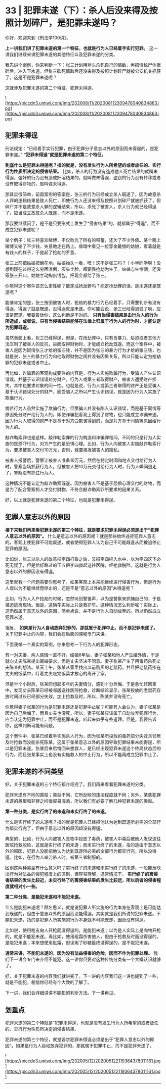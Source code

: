 # 33 | 犯罪未遂（下）：杀人后没来得及按照计划碎尸，是犯罪未遂吗？

你好，欢迎来到《刑法学100讲》。

 **上一讲我们讲了犯罪未遂的第一个特征，也就是行为人已经着手实行犯罪。** 这一讲我们继续来讲犯罪未遂的其他特征以及犯罪未遂的分类。

我先讲个案例，你来判断一下：张三计划用斧头杀死自己的情敌，再把情敌尸体搅碎后，冲入下水道。但张三砍死情敌后还没来得及按照计划碎尸就被公安机关抓获了。这是不是犯罪未遂呢？

这就涉及犯罪未遂的第二个特征，犯罪未得逞。

![https://piccdn3.umiwi.com/img/202008/11/202008112309478040834863.jpg](https://piccdn3.umiwi.com/img/202008/11/202008112309478040834863.jpg)

## 犯罪未得逞

刑法规定：“已经着手实行犯罪，由于犯罪分子意志以外的原因而未得逞的，是犯罪未遂。” **“犯罪未得逞”就是犯罪未遂的第二个特征。**

 **到底什么是犯罪未得逞呢？指的就是，没有发生行为人所希望的或者放任的、实行行为性质所决定的侵害结果。** 比如，杀人的行为没有造成他人死亡结果的就叫未得逞，强奸的行为没有造成奸淫结果的，就叫做未得逞，盗窃的行为没有转移或者没有取得财物的，就叫做未得逞。

那其实很简单，前面案例的答案是，张三的行为已经成立杀人既遂了。因为故意杀人罪的逻辑结果是致人死亡，即使行为人还没来得及按照计划碎尸就被抓获了，但碎尸并不是故意杀人罪的逻辑结果，所以，杀死了被害人，杀人行为就已经得逞了，应当成立故意杀人既遂，而不是未遂。

那我要继续问了，是不是只要形式上发生了“侵害结果”的，就都属于“得逞”，而不成立犯罪未遂呢？

举个例子：张三特喜欢赌博，不仅败光了所有的积蓄，还欠了不少外债。某个晚上赌博又输了不少钱，失意地走在路上。昏暗中看见一位穿金戴银的姑娘，看着就是有钱人的样子，于是起了抢劫的歹意。

张三上前把姑娘按倒在地。姑娘抬头一看，嘿！这不是张三吗？！小学同学啊！没想到现在过得这么穷困潦倒，灰头土脸，都要靠抢劫为生了。姑娘心生怜悯，还没等张三开口，姑娘主动掏出钱包，把现金都给了张三。

你觉得这个案件该怎么定性呢？能定成抢劫罪吗？能定抢劫罪的话，是未遂还是既遂呢？

能够肯定的是，张三按倒被害人时，抢劫的暴力行为已经着手，只需要判断有没有得逞，得逞了就是既遂，没得逞就是未遂。你可能会说，张三已经得到钱了啊，应该是既遂。我要告诉你，这么判断是不对的。 **只有当侵害结果是由行为人的行为所造成，或者说，只有当侵害结果能够在法律上归属于行为人的行为时，才能认定为犯罪既遂。**

虽然表面上看，张三已经得逞，但是，在抢劫罪中，只有当暴力、胁迫或者其他方法压制了被害人的反抗，进而取得财物时，才能成立抢劫既遂。而这个案件中，被害人是因为同情张三才给的张三钱，并不是因为张三的暴力行为才给的张三钱，也就是说，张三的暴力行为和他取得财物之间并没有因果关系，所以只能认定为抢劫罪的犯罪未遂或者中止。

再比如，诈骗罪的客观构成要件的内容是，行为人实施欺骗行为，受骗人产生认识错误，并基于认识错误处分财产，行为人或第三者取得财产，被害人遭受财产损失，其中也要求对象的同一性。也就是说，行为人或第三者取得的财产正是受骗人基于认识错误处分的财产，而受骗人之所以产生认识错误，就是因为行为人实施了欺骗行为。

倘若行为人虽然实施了欺骗行为，但受骗人并没有陷入认识错误，而是基于同情等原因处分财产给行为人的，即使诈骗犯客观上得到了财物，也只能成立诈骗未遂。因为行为人取得的财产不是基于对方受欺骗得到的，而是对方基于同情等原因给行为人的。

敲诈勒索罪也是这样。敲诈勒索罪的行为构造和诈骗罪相同，不同的只是行为人实施的是恐吓行为，对方产生的是恐惧心理。比如，行为人向被害人实施敲诈勒索行为，要求被害人交付10万元，否则，就要揭发被害人的隐私。

被害人报警后，警察让被害人准备10万元，然后在特定时间和地点交付给行为人时，警察当场抓获行为人。但被害人把10万元交付给行为人时，行为人瞬间逃走了，警察没有抓住行为人。

这种情况不能认定为敲诈勒索既遂。因为被害人不是基于恐惧心理交付的财物，而是为了配合警察抓人才交付财物，不符合敲诈勒索罪所要求的因果关系。

好，以上就是犯罪未遂的第二个特征，也就是犯罪未得逞。

## 犯罪人意志以外的原因

 **接下来我们再来看犯罪未遂的第三个特征，就是要求犯罪未得逞必须是出于“犯罪人意志以外的原因”。** 什么是意志以外的原因呢？就是那些始终违背犯罪人意志的，客观上使犯罪不可能既遂，或者使得犯罪人认为自己不可能既遂从而被迫停止犯罪的原因。

比如说，张三以杀人的故意把李四打昏之后，又把李四拖入水中，以为李四这下必死无疑了，但是恰好路过的王五把李四救起送往医院，经抢救脱险。这就是行为人意志以外的原因没有得逞。

这里就有一个问题需要你思考了，如果客观上本来能继续进行侵害行为，但是行为人误以为不能继续而停止的，还是不是“意志以外的原因”未得逞呢？

比如，行为人入户抢劫的时候，忽然听到警笛声，以为是警察来抓捕自己的，于是被迫逃离现场。但是，这辆车实际上只是救护车。这种情况怎么判断呢？实际上，这仍然属于意志以外的原因，简单点说，并不是行为人自动放弃的。所以仍然成立犯罪未遂。

相反， **如果是行为人自动放弃犯罪的，那就属于犯罪中止，而不是犯罪未遂了。** 关于犯罪中止的内容，我们会在后面的课程专门来讲。

下面我举一个真实的案例，你来思考一下行为人的犯罪形态。

有一对夫妻，两人感情一直不好。结婚6年后，妻子张某和他人产生婚外情，于是就向丈夫陈某提出离婚要求，但是丈夫坚决不同意。妻子张某产生了用毒药杀死丈夫陈某的想法。某天上午，张某从家里找出以前购买的老鼠药，并且把老鼠药掺在丈夫的饭菜中，盯着丈夫吃完饭菜才放心的离开了家。

但是半个小时后，张某回想起多年的夫妻情分，感到十分后悔，于是急忙赶回家中，发现丈夫陈某已经被邻居送往医院抢救，诊断结论显示，张某投放的老鼠药存放时间过长已经部分失效，加上抢救及时，所以，陈某并没有死亡。

你觉得妻子张某的行为是犯罪未遂还是犯罪中止呢？可能有人会认为，妻子张某是因为自己后悔了，而且丈夫也没死，所以，妻子张某应该属于自动放弃犯罪行为，应当认定为犯罪中止，而不是犯罪未遂。听起来似乎有些道理，但是，我要告诉你，这样判断可能有问题。

这个案件中，张某已经着手实施杀人行为，因为张某所投放的毒药部分失效且邻居及时抢救而没能杀死陈某，这属于张某意志以外的原因导致犯罪结果未能得逞，所以是犯罪未遂。张某后来后悔回来想救人，是已经出现犯罪未遂这个终局状态后的行为，而且张某事实上也没有实施救人的中止行为，所以不能再成立犯罪中止了。

## 犯罪未遂的不同类型

好，关于犯罪未遂的三个特征都介绍完了。我们再来看看犯罪未遂的分类。

犯罪未遂有不同的类型；类型不同，它所反映的违法程度就不同；另外，某些犯罪未遂的类型和非罪之间很容易混淆，所以我们有必要了解几种犯罪未遂的类型。

 **第一种分类，是实行终了的未遂和未实行终了的未遂。**

什么是实行终了的未遂呢？指的就是犯罪人已经把他认为达到既遂所必需的全部行为都实行完了，但由于意志以外的原因却没有得逞。

典型的，比如，行为人向被害人食物中投放了毒药，被害人中毒后被他人发现送往医院抢救脱险，这就是实行终了的未遂；而未实行终了的未遂，指的是由于意志以外的原因，犯罪人没能把他认为达到既遂所必需的全部行为都实行完，所以没得逞。比如，在行为人举刀杀人时，被第三者制服的。

区别这两种类型有什么意义吗？实行终了的未遂和未实行终了的未遂，一般能反映出行为对法益的侵犯程度上的区别，很容易理解，通常情况下， **实行终了的离侵害结果的发生比较近，未实行终了的离侵害结果的发生比较远，所以后者的侵害程度就相对小一些。**

 **第二种分类，是能犯未遂和不能犯未遂。**

什么是能犯未遂呢？顾名思义，就是说犯罪人所实施的行为本身在客观上是可能达到既遂的，但由于意志以外的原因而没能得逞，其实就是我们所说的犯罪未遂。不能犯未遂，指的是犯罪人所实施的行为本身就不可能既遂，因而没有得逞。

比如说，使用枪支向人开枪而没得逞的，是能犯未遂；以为是人实际上是向物开枪的，就是不能犯未遂。再比如，使用砒霜杀害他人，但由于抢救及时而没得逞的，是能犯未遂；本来想使用砒霜，但误用了砂糖最终没得逞的，是不能犯未遂。

 **通常来讲，不能犯未遂的，因为没有法益侵害的危险，因而不作为犯罪处理。** 我们下一讲会专门来介绍不能犯。这一讲你只要对这种传统分类有一个大概认识就够了。

好，关于犯罪未遂的内容我们就讲完了。下一讲的内容我们这一讲也提到了一些，就是不能犯，相信你已经有个大致的了解了。

下一讲，我们会详细讲讲不能犯的判断方法。下一讲再见。

## 划重点

犯罪未遂的第二个特就是“犯罪未得逞，也就是没有发生行为人所希望的或者放任的、实行行为性质所决定的侵害结果。

犯罪未遂的第三个特征，就是要求犯罪未得逞必须是出于“犯罪人意志以外的原因”。如果是行为人自动放弃犯罪的，那就属于犯罪中止，而不是犯罪未遂了。

![https://piccdn3.umiwi.com/img/202005/12/202005122119364378011161.jpg](https://piccdn3.umiwi.com/img/202005/12/202005122119364378011161.jpg)

---
